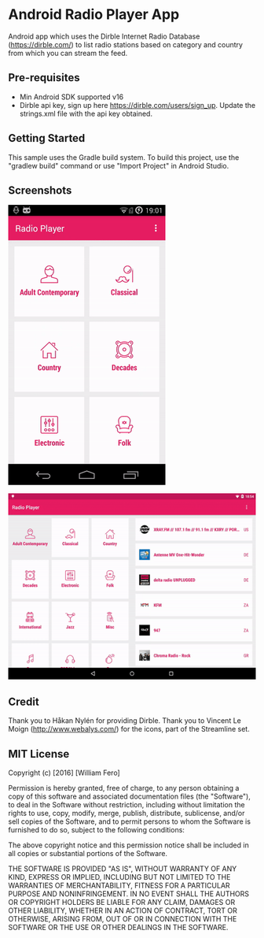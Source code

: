 Android Radio Player App
========================

Android app which uses the Dirble Internet Radio Database (https://dirble.com/) to list radio stations based on category and country from which you can stream the feed. 


Pre-requisites
--------------

- Min Android SDK supported v16
- Dirble api key, sign up here https://dirble.com/users/sign_up. Update the strings.xml file with the api key obtained.

Getting Started
---------------

This sample uses the Gradle build system. To build this project, use the
"gradlew build" command or use "Import Project" in Android Studio.

Screenshots
-----------

![Phone](screenshots/phone_preview.gif "Interacting with the app on a phone")

![Tablet](screenshots/tablet_preview.gif "Interacting with the app on a tablet")

Credit
------
Thank you to Håkan Nylén for providing Dirble.
Thank you to Vincent Le Moign (http://www.webalys.com/) for the icons, part of the Streamline set.

MIT License
-----------

Copyright (c) [2016] [William Fero]

Permission is hereby granted, free of charge, to any person obtaining a copy
of this software and associated documentation files (the "Software"), to deal
in the Software without restriction, including without limitation the rights
to use, copy, modify, merge, publish, distribute, sublicense, and/or sell
copies of the Software, and to permit persons to whom the Software is
furnished to do so, subject to the following conditions:

The above copyright notice and this permission notice shall be included in all
copies or substantial portions of the Software.

THE SOFTWARE IS PROVIDED "AS IS", WITHOUT WARRANTY OF ANY KIND, EXPRESS OR
IMPLIED, INCLUDING BUT NOT LIMITED TO THE WARRANTIES OF MERCHANTABILITY,
FITNESS FOR A PARTICULAR PURPOSE AND NONINFRINGEMENT. IN NO EVENT SHALL THE
AUTHORS OR COPYRIGHT HOLDERS BE LIABLE FOR ANY CLAIM, DAMAGES OR OTHER
LIABILITY, WHETHER IN AN ACTION OF CONTRACT, TORT OR OTHERWISE, ARISING FROM,
OUT OF OR IN CONNECTION WITH THE SOFTWARE OR THE USE OR OTHER DEALINGS IN THE
SOFTWARE.